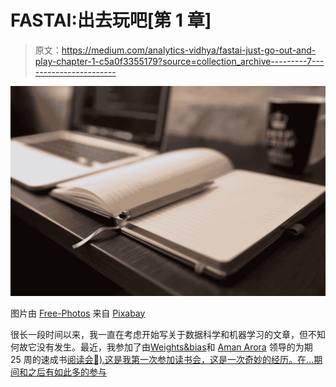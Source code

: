 # FASTAI:出去玩吧[第 1 章]

> 原文：<https://medium.com/analytics-vidhya/fastai-just-go-out-and-play-chapter-1-c5a0f3355179?source=collection_archive---------7----------------------->

![](img/17cf16452d2041a640c6603cedf7e3a9.png)

图片由 [Free-Photos](https://pixabay.com/photos/?utm_source=link-attribution&utm_medium=referral&utm_campaign=image&utm_content=731199) 来自 [Pixabay](https://pixabay.com/?utm_source=link-attribution&utm_medium=referral&utm_campaign=image&utm_content=731199)

很长一段时间以来，我一直在考虑开始写关于数据科学和机器学习的文章，但不知何故它没有发生。最近，我参加了由[Weights&bias](https://wandb.ai/site)和 [Aman Arora](https://twitter.com/amaarora) 领导的为期 25 周的速成书[阅读会👏).这是我第一次参加读书会，这是一次奇妙的经历。在…期间和之后有如此多的参与](https://us02web.zoom.us/webinar/register/WN_BL_EGwW0QaqB0q0JaE3dbA?_x_zm_rtaid=ufMfL0EITledFB665JmStQ.1625120593061.9a8e3aa22c8e6c30ae8b12846fbd1042&_x_zm_rhtaid=885)